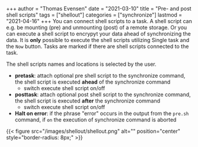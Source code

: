 +++
author = "Thomas Evensen"
date = "2021-03-10"
title =  "Pre- and post shell scripts"
tags = ["shellout"]
categories = ["synchronize"]
lastmod = "2021-04-16"
+++
You can connect shell scripts to a task. A shell script can e.g. be mounting (pre) and unmounting (post) of a remote storage. Or you can execute a shell script to encrypyt your data ahead of synchronizing the data.  It is **only** possible to execute the shell scripts utilizing Single task and the `Now` button. Tasks are marked if there are shell scripts connected to the task.

The shell scripts names and locations is selected by the user.

- **pretask**: attach optional pre shell script to the synchronize command, the shell script is executed **ahead** of the synchronize command
  - switch execute shell script on/off
- **posttask**: attach optional post shell script to the synchronize command, the shell script is executed **after** the synchronize command
  - switch execute shell script on/off
- **Halt on error**: if the phrase "error" occurs in the output from the `pre.sh` command, if `on` the execution of synchronize command is aborted

{{< figure src="/images/shellout/shellout.png" alt="" position="center" style="border-radius: 8px;" >}}
